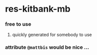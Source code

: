 # res-kitbank-mb

### free to use
1. quickly generated for somebody to use

### attribute `@mattbis` would be nice ... 
